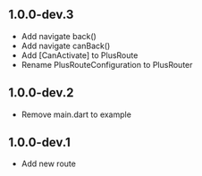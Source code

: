 ## 1.0.0-dev.3
- Add navigate back()
- Add navigate canBack()
- Add [CanActivate] to PlusRoute
- Rename PlusRouteConfiguration to PlusRouter

## 1.0.0-dev.2
- Remove main.dart to example

## 1.0.0-dev.1
- Add new route